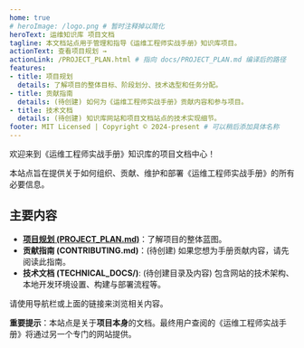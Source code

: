 ```yaml
---
home: true
# heroImage: /logo.png # 暂时注释掉以简化
heroText: 运维知识库 项目文档
tagline: 本文档站点用于管理和指导《运维工程师实战手册》知识库项目。
actionText: 查看项目规划 →
actionLink: /PROJECT_PLAN.html # 指向 docs/PROJECT_PLAN.md 编译后的路径
features:
- title: 项目规划
  details: 了解项目的整体目标、阶段划分、技术选型和任务分配。
- title: 贡献指南
  details: (待创建) 如何为《运维工程师实战手册》贡献内容和参与项目。
- title: 技术文档
  details: (待创建) 知识库网站和项目文档站点的技术实现细节。
footer: MIT Licensed | Copyright © 2024-present # 可以稍后添加具体名称
---
```


欢迎来到《运维工程师实战手册》知识库的项目文档中心！

本站点旨在提供关于如何组织、贡献、维护和部署《运维工程师实战手册》的所有必要信息。

## 主要内容

-   **[项目规划 (PROJECT_PLAN.md)](PROJECT_PLAN.html)**：了解项目的整体蓝图。
-   **贡献指南 (CONTRIBUTING.md)**：(待创建) 如果您想为手册贡献内容，请先阅读此指南。
-   **技术文档 (TECHNICAL_DOCS/)**: (待创建目录及内容) 包含网站的技术架构、本地开发环境设置、构建与部署流程等。

请使用导航栏或上面的链接来浏览相关内容。

**重要提示**：本站点是关于**项目本身**的文档。最终用户查阅的《运维工程师实战手册》将通过另一个专门的网站提供。